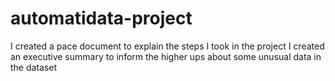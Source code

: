# automatidata-project
I created a pace document to explain the steps I took in the project 
I created an executive summary to inform the higher ups about some unusual data in the dataset

